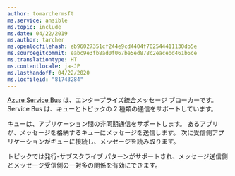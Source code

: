 ```yaml
---
author: tomarchermsft
ms.service: ansible
ms.topic: include
ms.date: 04/22/2019
ms.author: tarcher
ms.openlocfilehash: eb96027351cf244e9cd4404f702544411130db5e
ms.sourcegitcommit: eabc9e3fb8ad0f067be5ed878c2eacebd461b6ce
ms.translationtype: HT
ms.contentlocale: ja-JP
ms.lasthandoff: 04/22/2020
ms.locfileid: "81743284"
---
```

[Azure Service Bus](/azure/service-bus-messaging/service-bus-messaging-overview) は、エンタープライズ[統合](https://azure.microsoft.com/product-categories/integration/)メッセージ ブローカーです。 Service Bus は、キューとトピックの 2 種類の通信をサポートしています。 

キューは、アプリケーション間の非同期通信をサポートします。 あるアプリが、メッセージを格納するキューにメッセージを送信します。 次に受信側アプリケーションがキューに接続し、メッセージを読み取ります。

トピックでは発行-サブスクライブ パターンがサポートされ、メッセージ送信側とメッセージ受信側の一対多の関係を有効にできます。